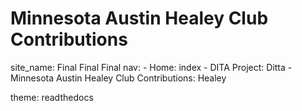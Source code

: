 # Minnesota Austin Healey Club Contributions
site_name: Final Final Final
nav:
    - Home: index
    - DITA Project: Ditta
    - Minnesota Austin Healey Club Contributions: Healey

theme: readthedocs
  